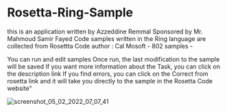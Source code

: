 # Rosetta-Ring-Sample
this is an application written by Azzeddine Remmal Sponsored by Mr. Mahmoud Samir Fayed Code samples written in the Ring language are collected from Rosettta Code author : Cal Mosoft - 802 samples - 

You can run and edit samples Once run, the last modification to the sample will be saved
If you want more information about the Task, you can click on the description link
If you find errors, you can click on the Correct from rosetta link and it will take you directly to the sample in the Rosetta Code website"


![screenshot_05_02_2022_07_07_41](https://user-images.githubusercontent.com/31375681/152630868-e43517d0-b871-4966-92b5-d150421cbb2c.png)
